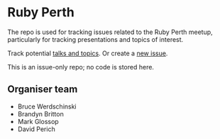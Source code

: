 # Ruby Perth

The repo is used for tracking issues related to the Ruby Perth meetup, particularly for tracking presentations and topics of interest.

Track potential [talks and topics](https://github.com/rubyaustralia/meetup-ruby-perth/issues?q=sort%3Aupdated-desc+is%3Aissue+is%3Aopen). Or create a [new issue](https://github.com/rubyaustralia/meetup-ruby-perth/issues/new/choose).

This is an issue-only repo; no code is stored here.

## Organiser team

* Bruce Werdschinski
* Brandyn Britton
* Mark Glossop
* David Perich
